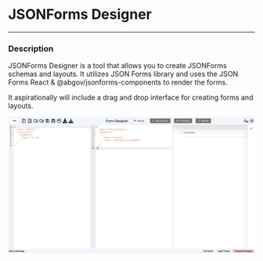 
# JSONForms Designer

---

### Description
JSONForms Designer is a tool that allows you to create JSONForms schemas and layouts. It utilizes JSON Forms library and uses the JSON Forms React & @abgov/jsonforms-components to render the forms.

It aspirationally will include a drag and drop interface for creating forms and layouts.

![JSONForms Designer](/public/img.png)
